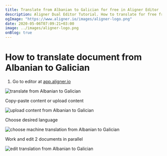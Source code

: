 ```yaml
---
title: Translate from Albanian to Galician for free in Aligner Editor
description: Aligner Dual Editor Tutorial. How to translate for free from Albanian to Galician. Aligner is multilingual document management platform. 
ogImage: "https://www.aligner.io/images/aligner-logo.png"
date: 2020-05-06T07:09:21+03:00
image: ../images/aligner-logo.png
onBlog: true
---
```


# How to translate document from Albanian to Galician

1. Go to editor at [app.aligner.io](https://app.aligner.io "Aligner App web page")

![translate from Albanian to Galician](../aligner-blank-editor.png "translate from Albanian to Galician")

Copy-paste content or upload content

![upload content from Albanian to Galician](../aligner-uploaded-document.png "upload content from Albanian to Galician")

Choose desired language

![choose machine translation from Albanian to Galician](../aligner-language-dropdown.png "choose machine translation from Albanian to Galician")

Work and edit 2 documents in parallel

![edit translation from Albanian to Galician](../aligner-double-sitded-editor.png "edit translation from Albanian to Galician")

